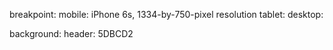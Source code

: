 breakpoint: 
mobile: iPhone 6s, 1334-by-750-pixel resolution
tablet:
desktop:


background: header: 5DBCD2